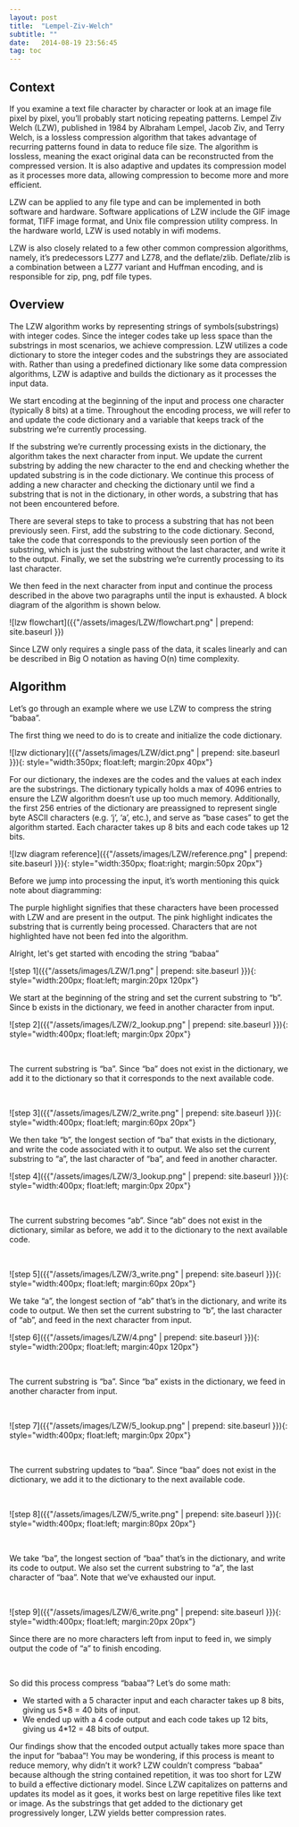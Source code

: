 ```yaml
---
layout: post
title:  "Lempel-Ziv-Welch"
subtitle: ""
date:   2014-08-19 23:56:45
tag: toc
---
```


## Context

If you examine a text file character by character or look at an image file pixel by pixel, you’ll probably start noticing repeating patterns. Lempel Ziv Welch (LZW), published in 1984 by Albraham Lempel, Jacob Ziv, and Terry Welch, is a lossless compression algorithm that takes advantage of recurring patterns found in data to reduce file size. The algorithm is lossless, meaning the exact original data can be reconstructed from the compressed version. It is also adaptive and updates its compression model as it processes more data, allowing compression to become more and more efficient.

LZW can be applied to any file type and can be implemented in both software and hardware. Software applications of LZW include the GIF image format, TIFF image format, and Unix file compression utility compress. In the hardware world, LZW is used notably in wifi modems. 

LZW is also closely related to a few other common compression algorithms, namely, it’s predecessors LZ77 and LZ78, and the deflate/zlib. Deflate/zlib is a combination between a LZ77 variant and Huffman encoding, and is responsible for zip, png, pdf file types.

## Overview

The LZW algorithm works by representing strings of symbols(substrings) with integer codes. Since the integer codes take up less space than the substrings in most scenarios, we achieve compression. LZW utilizes a code dictionary to store the integer codes and the substrings they are associated with. Rather than using a predefined dictionary like some data compression algorithms, LZW is adaptive and builds the dictionary as it processes the input data. 

We start encoding at the beginning of the input and process one character (typically 8 bits) at a time. Throughout the encoding process, we will refer to and update the code dictionary and a variable that keeps track of the substring we’re currently processing. 

If the substring we’re currently processing exists in the dictionary, the algorithm takes the next character from input. We update the current substring by adding the new character to the end and checking whether the updated substring is in the code dictionary. We continue this process of adding a new character and checking the dictionary until we find a substring that is not in the dictionary, in other words, a substring that has not been encountered before. 

There are several steps to take to process a substring that has not been previously seen. First, add the substring to the code dictionary. Second, take the code that corresponds to the previously seen portion of the substring, which is just the substring without the last character, and write it to the output. Finally, we set the substring we’re currently processing to its last character.

We then feed in the next character from input and continue the process described in the above two paragraphs until the input is exhausted. A block diagram of the algorithm is shown below.

![lzw flowchart]({{"/assets/images/LZW/flowchart.png" | prepend: site.baseurl }})

Since LZW only requires a single pass of the data, it scales linearly and can be described in Big O notation as having O(n) time complexity. 

## Algorithm

Let’s go through an example where we use LZW to compress the string “babaa”. 

The first thing we need to do is to create and initialize the code dictionary. 

![lzw dictionary]({{"/assets/images/LZW/dict.png" | prepend: site.baseurl }}){: style="width:350px; float:left; margin:20px 40px"}

For our dictionary, the indexes are the codes and the values at each index are the substrings. The dictionary typically holds a max of 4096 entries to ensure the LZW algorithm doesn’t use up too much memory. Additionally, the first 256 entries of the dictionary are preassigned to represent single byte ASCII characters (e.g. ‘j’, ‘a’, etc.), and serve as “base cases” to get the algorithm started. Each character takes up 8 bits and each code takes up 12 bits.

![lzw diagram reference]({{"/assets/images/LZW/reference.png" | prepend: site.baseurl }}){: style="width:350px; float:right; margin:50px 20px"}

Before we jump into processing the input, it’s worth mentioning this quick note about diagramming:

The purple highlight signifies that these characters have been processed with LZW and are present in the output. The pink highlight indicates the substring that is currently being processed. Characters that are not highlighted have not been fed into the algorithm. 

Alright, let's get started with encoding the string “babaa”

![step 1]({{"/assets/images/LZW/1.png" | prepend: site.baseurl }}){: style="width:200px; float:left; margin:20px 120px"}

We start at the beginning of the string and set the current substring to “b”. Since b exists in the dictionary, we feed in another character from input. 

![step 2]({{"/assets/images/LZW/2_lookup.png" | prepend: site.baseurl }}){: style="width:400px; float:left; margin:0px 20px"}

<br>

The current substring is “ba”. Since “ba” does not exist in the dictionary, we add it to the dictionary so that it corresponds to the next available code. 

<br>

![step 3]({{"/assets/images/LZW/2_write.png" | prepend: site.baseurl }}){: style="width:400px; float:left; margin:60px 20px"}

We then take “b”, the longest section of “ba” that exists in the dictionary, and write the code associated with it to output. We also set the current substring to “a”, the last character of “ba”, and feed in another character. 

![step 4]({{"/assets/images/LZW/3_lookup.png" | prepend: site.baseurl }}){: style="width:400px; float:left; margin:0px 20px"}

<br>

The current substring becomes “ab”. Since “ab” does not exist in the dictionary, similar as before, we add it to the dictionary to the next available code. 

<br>

![step 5]({{"/assets/images/LZW/3_write.png" | prepend: site.baseurl }}){: style="width:400px; float:left; margin:60px 20px"}

We take “a”, the longest section of “ab” that’s in the dictionary, and write its code to output. We then set the current substring to “b”, the last character of “ab”, and feed in the next character from input. 

![step 6]({{"/assets/images/LZW/4.png" | prepend: site.baseurl }}){: style="width:200px; float:left; margin:40px 120px"}

<br>

The current substring is “ba”. Since “ba” exists in the dictionary, we feed in another character from input. 

<br>

![step 7]({{"/assets/images/LZW/5_lookup.png" | prepend: site.baseurl }}){: style="width:400px; float:left; margin:0px 20px"}

<br>

The current substring updates to “baa”. Since “baa” does not exist in the dictionary, we add it to the dictionary to the next available code. 

<br>

![step 8]({{"/assets/images/LZW/5_write.png" | prepend: site.baseurl }}){: style="width:400px; float:left; margin:80px 20px"}

<br>

We take “ba”, the longest section of “baa” that’s in the dictionary, and write its code to output. We also set the current substring to “a”, the last character of “baa”. Note that we’ve exhausted our input.

<br>

![step 9]({{"/assets/images/LZW/6_write.png" | prepend: site.baseurl }}){: style="width:400px; float:left; margin:20px 20px"}

Since there are no more characters left from input to feed in, we simply output the code of “a” to finish encoding. 

<br>

So did this process compress “babaa”? Let’s do some math: 

- We started with a 5 character input and each character takes up 8 bits, giving us 5\*8 = 40 bits of input.
- We ended up with a 4 code output and each code takes up 12 bits, giving us 4\*12 = 48 bits of output. 

Our findings show that the encoded output actually takes more space than the input for “babaa”! You may be wondering, if this process is meant to reduce memory, why didn’t it work? LZW couldn’t compress “babaa” because although the string contained repetition, it was too short for LZW to build a effective dictionary model. Since LZW capitalizes on patterns and updates its model as it goes, it works best on large repetitive files like text or image. As the substrings that get added to the dictionary get progressively longer, LZW yields better compression rates. 
